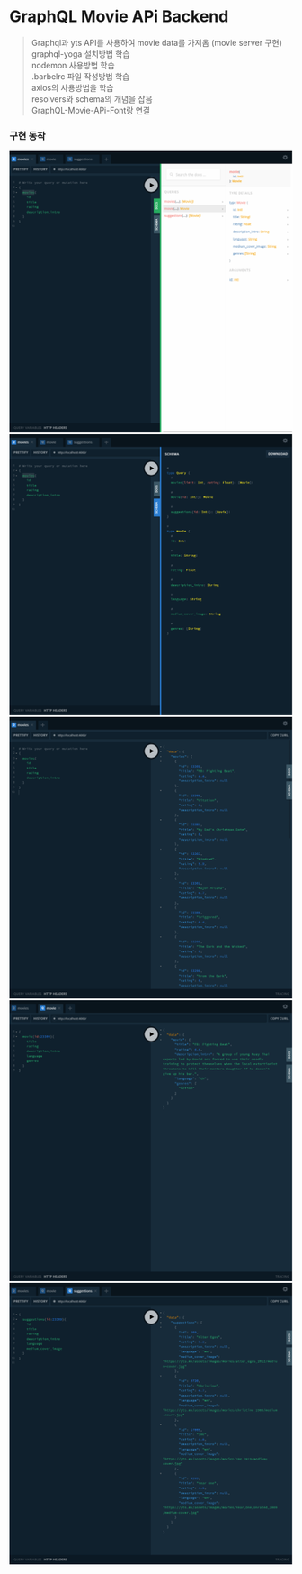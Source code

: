 # GraphQL Movie APi Backend

> Graphql과 yts API를 사용하여 movie data를 가져옴 (movie server 구현)<br/>
> graphql-yoga 설치방법 학습<br/>
> nodemon 사용방법 학습<br/>
> .barbelrc 파일 작성방법 학습<br/>
> axios의 사용방법을 학습<br/>
> resolvers와 schema의 개념을 잡음<br/>
> GraphQL-Movie-APi-Font랑 연결<br/>

### 구현 동작

![DOC](./README_IMAGE/DOC.png)
![SCHEMA](./README_IMAGE/SCHEMA.png)
![1-movies](./README_IMAGE/1-movies.png)
![2-movie](./README_IMAGE/2-movie.png)
![3-suggestions](./README_IMAGE/3-suggestions.png)
